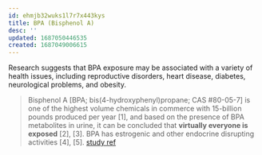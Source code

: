 ```yaml
---
id: ehmjb32wuks1l7r7x443kys
title: BPA (Bisphenol A)
desc: ''
updated: 1687050446535
created: 1687049006615
---
```




Research suggests that BPA exposure may be associated with a variety of health issues, including reproductive disorders, heart disease, diabetes, neurological problems, and obesity.


> Bisphenol A [BPA; bis(4-hydroxyphenyl)propane; CAS #80-05-7] is one of the highest volume chemicals in commerce with 15-billion pounds produced per year [1], and based on the presence of BPA metabolites in urine, it can be concluded that **virtually everyone is exposed** [2], [3]. BPA has estrogenic and other endocrine disrupting activities [4], [5]. [study ref](https://www.ncbi.nlm.nih.gov/pmc/articles/PMC4206219/)

